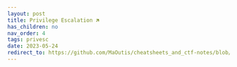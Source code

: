 ```yaml
---
layout: post
title: Privilege Escalation 🡵
has_children: no
nav_order: 4
tags: privesc
date: 2023-05-24
redirect_to: https://github.com/MaOutis/cheatsheets_and_ctf-notes/blob/main/Dev%2C%20ICT%20%26%20Cybersec/Web%20%26%20Network%20Hacking/Privilege%20Escalation.md
---
```

